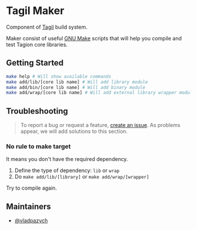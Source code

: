 # Tagil Maker

Component of [Tagil](https://github.com/tagion/tagil) build system.

Maker consist of useful [GNU Make](https://www.gnu.org/software/make/) scripts that will help you compile and test Tagion core libraries.

## Getting Started

```bash
make help # Will show available commands
make add/lib/[core lib name] # Will add library module
make add/bin/[core lib name] # Will add binary module
make add/wrap/[core lib name] # Will add external library wrapper module
```

## Troubleshooting

> To report a bug or request a feature, [create an issue](https://github.com/tagion/tagil-maker/issues/new). As problems appear, we will add solutions to this section.

### No rule to make target
It means you don't have the required dependency.

1. Define the type of dependency: `lib` or `wrap`
1. Do `make add/lib/[library]` or `make add/wrap/[wrapper]`

Try to compile again.

## Maintainers

- [@vladpazych](https://github.com/vladpazych)